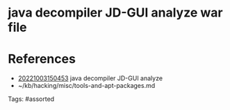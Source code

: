 # java decompiler JD-GUI analyze war file

# References
- [20221003150453](/zet/20221003150453/README.md) java decompiler JD-GUI analyze
- ~/kb/hacking/misc/tools-and-apt-packages.md

Tags:
    #assorted
